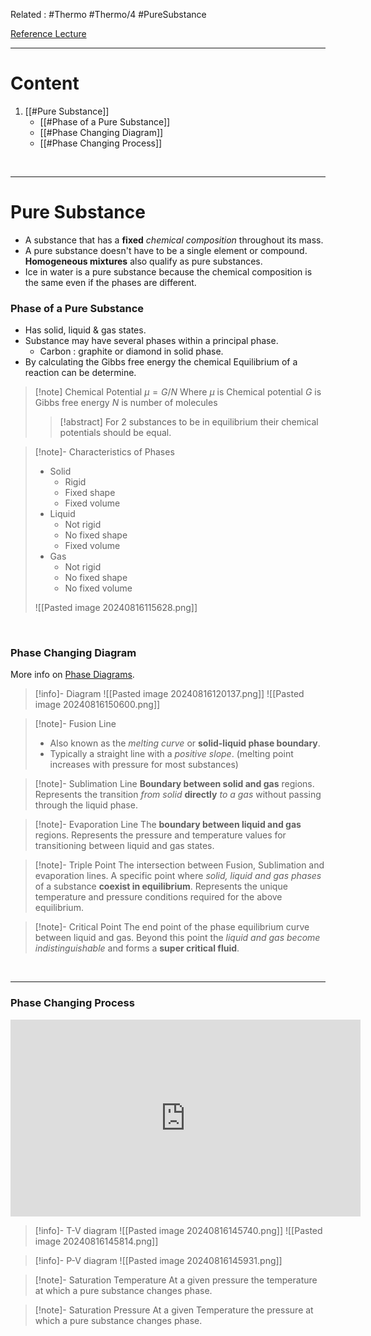  Related : #Thermo #Thermo/4 #PureSubstance
 
[Reference Lecture](file:///E:%5CAcademics%5CSEM%203%5CME1823-Fundamentals%20of%20Engineering%20Thermodynamics%20and%20Applications%5CLecture%20Video%5CLec%2006%20-%20Properties%20of%20Pure%20Substances-part%202.mp4)
<br>

---
# Content
1. [[#Pure Substance]]
	- [[#Phase of a Pure Substance]]
	- [[#Phase Changing Diagram]]
	- [[#Phase Changing Process]]

<br>

****
# Pure Substance
- A substance that has a **fixed** *chemical composition* throughout its mass.
- A pure substance doesn't have to be a single element or compound. **Homogeneous mixtures** also qualify as pure substances.
- Ice in water is a pure substance because the chemical composition is the same even if the phases are different.

### Phase of a Pure Substance
- Has solid, liquid & gas states.
- Substance may have several phases within a principal phase.
	- Carbon : graphite or diamond in solid phase.
- By calculating the Gibbs free energy the chemical Equilibrium of a reaction can be determine.

> [!note] Chemical Potential
> $\mu = G/N$
> Where 
> $\mu$ is Chemical potential
> $G$ is Gibbs free energy
> $N$ is number of molecules
> > [!abstract] For 2 substances to be in equilibrium their chemical potentials should be equal.



>[!note]- Characteristics of Phases
>- Solid
>	- Rigid
>	- Fixed shape
>	- Fixed volume
>- Liquid
>	- Not rigid
>	- No fixed shape
>	- Fixed volume
>- Gas
>	- Not rigid
>	- No fixed shape
>	- No fixed volume
>
>![[Pasted image 20240816115628.png]]

<br>

### Phase Changing Diagram

More info on [Phase Diagrams](https://www.youtube.com/watch?v=-5oq5CZlY8k).

>[!info]- Diagram
>![[Pasted image 20240816120137.png]]
>![[Pasted image 20240816150600.png]]

>[!note]- Fusion Line
>- Also known as the *melting curve* or **solid-liquid phase boundary**.
>- Typically a straight line with a *positive slope*. (melting point increases with pressure for most substances)

>[!note]- Sublimation Line
>**Boundary between solid and gas** regions.
>Represents the transition *from solid* **directly** *to a gas* without passing through the liquid phase.

>[!note]- Evaporation Line
>The **boundary between liquid and gas** regions.
>Represents the pressure and temperature values for transitioning between liquid and gas states.

>[!note]- Triple Point
>The intersection between Fusion, Sublimation and evaporation lines.
>A specific point where *solid, liquid and gas phases* of a substance **coexist in equilibrium**.
>Represents the unique temperature and pressure conditions required for the above equilibrium.

>[!note]- Critical Point
>The end point of the phase equilibrium curve between liquid and gas.
>Beyond this point the *liquid and gas become indistinguishable* and forms a **super critical fluid**.

<br>

****

### Phase Changing Process

<iframe width="560" height="315" src="https://www.youtube.com/embed/iZbnY0QWHe8?si=yU3-g5bnYq1FwG_I" title="YouTube video player" frameborder="0" allow="accelerometer; autoplay; clipboard-write; encrypted-media; gyroscope; picture-in-picture; web-share" referrerpolicy="strict-origin-when-cross-origin" allowfullscreen></iframe>

>[!info]- T-V diagram
> ![[Pasted image 20240816145740.png]]
> ![[Pasted image 20240816145814.png]]

>[!info]- P-V diagram
>![[Pasted image 20240816145931.png]]

>[!note]- Saturation Temperature
> At a given pressure the temperature at which a pure substance changes phase.

>[!note]- Saturation Pressure
>At a given Temperature the pressure at which a pure substance changes phase.

<br>


